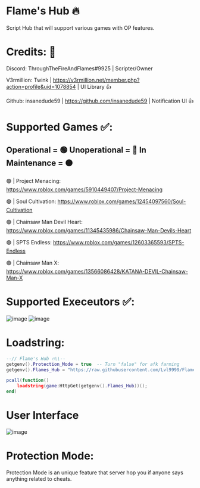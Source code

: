 # Flame's Hub 🔥

Script Hub that will support various games with OP features.

# Credits: 👀
Discord: ThroughTheFireAndFlames#9925 | Scripter/Owner


V3rmillion: Twink | https://v3rmillion.net/member.php?action=profile&uid=1078854 | UI Library 👍

Github: insanedude59 | https://github.com/insanedude59 | Notification UI 👍

# Supported Games ✅:
Operational = 🟢 Unoperational = 🔴 In Maintenance = 🟠
-------------------------------------------------------------------------------

🟢 | Project Menacing: https://www.roblox.com/games/5910449407/Project-Menacing

🟢 | Soul Cultivation: https://www.roblox.com/games/12454097560/Soul-Cultivation

🟢 | Chainsaw Man Devil Heart: https://www.roblox.com/games/11345435986/Chainsaw-Man-Devils-Heart

🟢 | SPTS Endless: https://www.roblox.com/games/12603365593/SPTS-Endless

🟢 | Chainsaw Man X: https://www.roblox.com/games/13566086428/KATANA-DEVIL-Chainsaw-Man-X

# Supported Execeutors ✅:
![image](https://github.com/Lvl9999/Flames/assets/123672448/ab9ed1bb-1378-4afb-aa57-1ab60986a679) ![image](https://github.com/Lvl9999/Flames/assets/123672448/8454a5b6-d76e-4c67-84aa-88a9c0719968)








# Loadstring:
```lua
--// Flame's Hub 🔥\\--
getgenv().Protection_Mode = true  -- Turn "false" for afk farming
getgenv().Flames_Hub = "https://raw.githubusercontent.com/Lvl9999/Flames/main/Source";

pcall(function()
    loadstring(game:HttpGet(getgenv().Flames_Hub))();
end)
```

# User Interface
![image](https://github.com/Lvl9999/Flames/assets/123672448/9250a851-734c-4862-8b99-6506443c307a)

# Protection Mode:
Protection Mode is an unique feature that server hop you if anyone says anything related to cheats.
